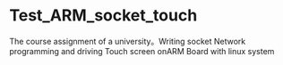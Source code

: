 # Test_ARM_socket_touch
The course assignment of a university。Writing socket Network programming and driving Touch screen onARM Board with linux system
